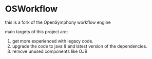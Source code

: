 # OSWorkflow

this is a fork of the OpenSymphony workflow engine

main targets of this project are:
1. get more experienced with legacy code.
2. upgrade the code to java 8 and latest version of the dependencies.
3. remove unused components like OJB 
